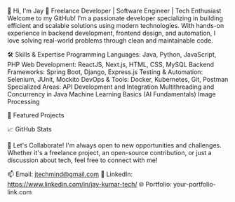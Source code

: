 👋 Hi, I'm Jay
🚀 Freelance Developer | Software Engineer | Tech Enthusiast
Welcome to my GitHub! I'm a passionate developer specializing in building efficient and scalable solutions using modern technologies.
With hands-on experience in backend development, frontend design, and automation, I love solving real-world problems through clean and maintainable code.

🛠️ Skills & Expertise
Programming Languages: Java, Python, JavaScript, PHP
Web Development: ReactJS, Next.js, HTML, CSS, MySQL
Backend Frameworks: Spring Boot, Django, Express.js
Testing & Automation: Selenium, JUnit, Mockito
DevOps & Tools: Docker, Kubernetes, Git, Postman
Specialized Areas:
API Development and Integration
Multithreading and Concurrency in Java
Machine Learning Basics (AI Fundamentals)
Image Processing

🌟 Featured Projects

📈 GitHub Stats

🤝 Let's Collaborate!
I'm always open to new opportunities and challenges. Whether it's a freelance project, an open-source contribution, or just a discussion about tech, feel free to connect with me!

📫 Email: jtechmind@gmail.com
💼 LinkedIn: https://www.linkedin.com/in/jay-kumar-tech/
🌐 Portfolio: your-portfolio-link.com
